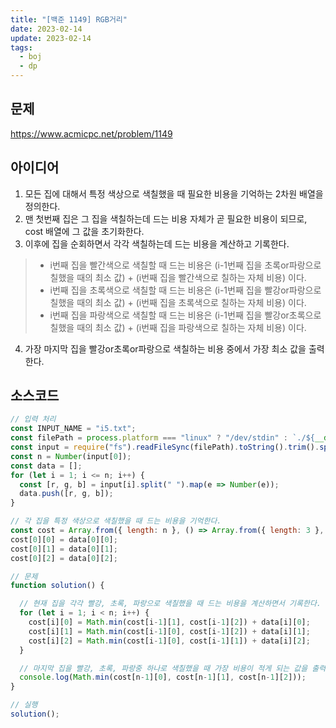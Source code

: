 ```yaml
---
title: "[백준 1149] RGB거리"
date: 2023-02-14
update: 2023-02-14
tags:
  - boj
  - dp
---
```


## 문제
https://www.acmicpc.net/problem/1149

## 아이디어
1. 모든 집에 대해서 특정 색상으로 색칠했을 때 필요한 비용을 기억하는 2차원 배열을 정의한다.
2. 맨 첫번째 집은 그 집을 색칠하는데 드는 비용 자체가 곧 필요한 비용이 되므로, cost 배열에 그 값을 초기화한다.
3. 이후에 집을 순회하면서 각각 색칠하는데 드는 비용을 계산하고 기록한다.
> - i번째 집을 빨간색으로 색칠할 때 드는 비용은 (i-1번째 집을 초록or파랑으로 칠했을 때의 최소 값) + (i번째 집을 빨간색으로 칠하는 자체 비용) 이다.
> - i번째 집을 초록색으로 색칠할 때 드는 비용은 (i-1번째 집을 빨강or파랑으로 칠했을 때의 최소 값) + (i번째 집을 초록색으로 칠하는 자체 비용) 이다.
> - i번째 집을 파랑색으로 색칠할 때 드는 비용은 (i-1번째 집을 빨강or초록으로 칠했을 때의 최소 값) + (i번째 집을 파랑색으로 칠하는 자체 비용) 이다.
4. 가장 마지막 집을 빨강or초록or파랑으로 색칠하는 비용 중에서 가장 최소 값을 출력한다.

## 소스코드
```js
// 입력 처리
const INPUT_NAME = "i5.txt";
const filePath = process.platform === "linux" ? "/dev/stdin" : `./${__dirname.split('\\').pop()}/${INPUT_NAME}`;
const input = require("fs").readFileSync(filePath).toString().trim().split("\n").map(item => item.trim());
const n = Number(input[0]);
const data = [];
for (let i = 1; i <= n; i++) {
  const [r, g, b] = input[i].split(" ").map(e => Number(e));
  data.push([r, g, b]);
}

// 각 집을 특정 색상으로 색칠했을 때 드는 비용을 기억한다.
const cost = Array.from({ length: n }, () => Array.from({ length: 3 }, () => Number.MAX_SAFE_INTEGER));
cost[0][0] = data[0][0];
cost[0][1] = data[0][1];
cost[0][2] = data[0][2];

// 문제
function solution() {

  // 현재 집을 각각 빨강, 초록, 파랑으로 색칠했을 때 드는 비용을 계산하면서 기록한다.
  for (let i = 1; i < n; i++) {
    cost[i][0] = Math.min(cost[i-1][1], cost[i-1][2]) + data[i][0];
    cost[i][1] = Math.min(cost[i-1][0], cost[i-1][2]) + data[i][1];
    cost[i][2] = Math.min(cost[i-1][0], cost[i-1][1]) + data[i][2];
  }

  // 마지막 집을 빨강, 초록, 파랑중 하나로 색칠했을 때 가장 비용이 적게 되는 값을 출력한다.
  console.log(Math.min(cost[n-1][0], cost[n-1][1], cost[n-1][2]));
}

// 실행
solution();
```